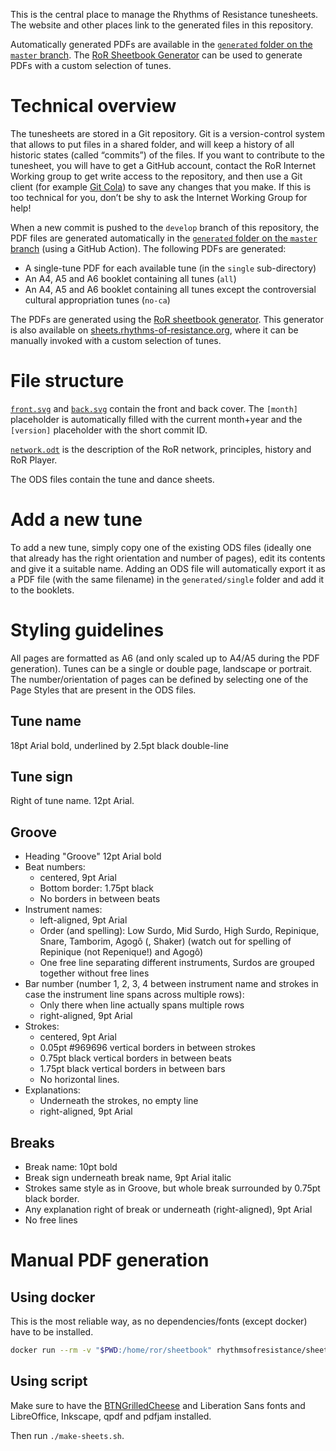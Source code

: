 This is the central place to manage the Rhythms of Resistance tunesheets. The website and other places link to the generated files in this repository.

Automatically generated PDFs are available in the [`generated` folder on the `master` branch](https://github.com/rhythms-of-resistance/sheetbook/tree/master/generated). The [RoR Sheetbook Generator](https://sheets.rhythms-of-resistance.org/) can be used to generate PDFs with a custom selection of tunes.

# Technical overview

The tunesheets are stored in a Git repository. Git is a version-control system that allows to put files in a shared folder, and will keep a history of all historic states (called “commits”) of the files. If you want to contribute to the tunesheet, you will have to get a GitHub account, contact the RoR Internet Working group to get write access to the repository, and then use a Git client (for example [Git Cola](https://git-cola.github.io/)) to save any changes that you make. If this is too technical for you, don’t be shy to ask the Internet Working Group for help!

When a new commit is pushed to the `develop` branch of this repository, the PDF files are generated automatically in the [`generated` folder on the `master` branch](https://github.com/rhythms-of-resistance/sheetbook/tree/master/generated) (using a GitHub Action). The following PDFs are generated:
* A single-tune PDF for each available tune (in the `single` sub-directory)
* An A4, A5 and A6 booklet containing all tunes (`all`)
* An A4, A5 and A6 booklet containing all tunes except the controversial cultural appropriation tunes (`no-ca`)

The PDFs are generated using the [RoR sheetbook generator](https://github.com/rhythms-of-resistance/sheetbook-generator). This generator is also available on [sheets.rhythms-of-resistance.org](https://sheets.rhythms-of-resistance.org/), where it can be manually invoked with a custom selection of tunes.


# File structure

[`front.svg`](./front.svg) and [`back.svg`](./back.svg) contain the front and back cover. The `[month]` placeholder is automatically filled with the current month+year and the `[version]` placeholder with the short commit ID.

[`network.odt`](./network.odt) is the description of the RoR network, principles, history and RoR Player.

The ODS files contain the tune and dance sheets.


# Add a new tune

To add a new tune, simply copy one of the existing ODS files (ideally one that already has the right orientation and number of pages), edit its contents and give it a suitable name. Adding an ODS file will automatically export it as a PDF file (with the same filename) in the `generated/single` folder and add it to the booklets.


# Styling guidelines

All pages are formatted as A6 (and only scaled up to A4/A5 during the PDF generation). Tunes can be a single or double page, landscape or portrait. The number/orientation of pages can be defined by selecting one of the Page Styles that are present in the ODS files.

## Tune name

18pt Arial bold, underlined by 2.5pt black double-line

## Tune sign

Right of tune name. 12pt Arial.

## Groove

* Heading "Groove" 12pt Arial bold
* Beat numbers:
    * centered, 9pt Arial
    * Bottom border: 1.75pt black
    * No borders in between beats
* Instrument names:
    * left-aligned, 9pt Arial
    * Order (and spelling): Low Surdo, Mid Surdo, High Surdo, Repinique, Snare, Tamborim, Agogô (, Shaker) (watch out for spelling of Repinique (not Repenique!) and Agogô)
    * One free line separating different instruments, Surdos are grouped together without free lines
* Bar number (number 1, 2, 3, 4 between instrument name and strokes in case the instrument line spans across multiple rows):
    * Only there when line actually spans multiple rows
    * right-aligned, 9pt Arial
* Strokes:
    * centered, 9pt Arial
    * 0.05pt #969696 vertical borders in between strokes
    * 0.75pt black vertical borders in between beats
    * 1.75pt black vertical borders in between bars
    * No horizontal lines.
* Explanations:
    * Underneath the strokes, no empty line
    * right-aligned, 9pt Arial

## Breaks

* Break name: 10pt bold
* Break sign underneath break name, 9pt Arial italic
* Strokes same style as in Groove, but whole break surrounded by 0.75pt black border.
* Any explanation right of break or underneath (right-aligned), 9pt Arial
* No free lines


# Manual PDF generation

## Using docker

This is the most reliable way, as no dependencies/fonts (except docker) have to be installed.

```bash
docker run --rm -v "$PWD:/home/ror/sheetbook" rhythmsofresistance/sheetbook-build
```

## Using script

Make sure to have the [BTNGrilledCheese](./BTNGrilledCheese.zip) and Liberation Sans fonts and LibreOffice, Inkscape, qpdf and pdfjam installed.

Then run `./make-sheets.sh`.
